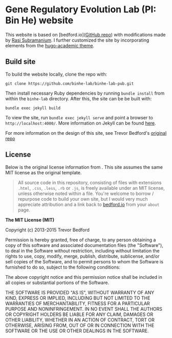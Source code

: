 # Gene Regulatory Evolution Lab (PI: Bin He) website

This website is based on [bedford.io]([GitHub repo](https://github.com/blab/blotter)) with modifications made by [Rasi Subramanium](rasilab.org). I further customized the site by incorporating elements from the [hugo-academic theme](https://themes.gohugo.io/academic/).

## Build site

To build the website locally, clone the repo with:

```
git clone https://github.com/binhe-lab/binhe-lab-pub.git
```

Then install necessary Ruby dependencies by running `bundle install` from within the `binhe-lab` directory.  After this, the site can be be built with:

```
bundle exec jekyll build
```

To view the site, run `bundle exec jekyll serve` and point a browser to `http://localhost:4000/`.  More information on Jekyll can be found [here](http://jekyllrb.com/).

For more information on the design of this site, see Trevor Bedford's [original repo](https://github.com/blab/blotter)
## License

Below is the original license information from [](bedford.io). This site assumes the same MIT license as the original template.

> All source code in this repository, consisting of files with extensions `.html`, `.css`, `.less`, `.rb` or `.js`, is freely available under an MIT license, unless otherwise noted within a file. You're welcome to borrow / repurpose code to build your own site, but I would very much appreciate attribution and a link back to [bedford.io](http://bedford.io) from your `about` page.

**The MIT License (MIT)**

Copyright (c) 2013-2015 Trevor Bedford

Permission is hereby granted, free of charge, to any person obtaining a copy of this software and associated documentation files (the "Software"), to deal in the Software without restriction, including without limitation the rights to use, copy, modify, merge, publish, distribute, sublicense, and/or sell copies of the Software, and to permit persons to whom the Software is furnished to do so, subject to the following conditions:

The above copyright notice and this permission notice shall be included in all copies or substantial portions of the Software.

THE SOFTWARE IS PROVIDED "AS IS", WITHOUT WARRANTY OF ANY KIND, EXPRESS OR IMPLIED, INCLUDING BUT NOT LIMITED TO THE WARRANTIES OF MERCHANTABILITY, FITNESS FOR A PARTICULAR PURPOSE AND NONINFRINGEMENT. IN NO EVENT SHALL THE AUTHORS OR COPYRIGHT HOLDERS BE LIABLE FOR ANY CLAIM, DAMAGES OR OTHER LIABILITY, WHETHER IN AN ACTION OF CONTRACT, TORT OR OTHERWISE, ARISING FROM, OUT OF OR IN CONNECTION WITH THE SOFTWARE OR THE USE OR OTHER DEALINGS IN THE SOFTWARE.
